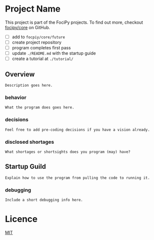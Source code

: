 # Project Name

This project is part of the FociPy projects. To find out more, checkout [focipy/core](https://github.com/focipy/core) on GitHub.

 - [ ] add to `focpiy/core/future`
 - [ ] create project repository
 - [ ] program completes first pass
 - [ ] update `./README.md` with the startup guide
 - [ ] create a tutorial at `./tutorial/`

## Overview

`Description goes here.`

### behavior

`What the program does goes here.`

### decisions

`Feel free to add pre-coding decisions if you have a vision already.`

### disclosed shortages

`What shortages or shortsights does you program (may) have?`

## Startup Guild

`Explain how to use the program from pulling the code to running it.`

### debugging

`Include a short debugging info here.`

# Licence

[MIT](MIT-LICENCE)
